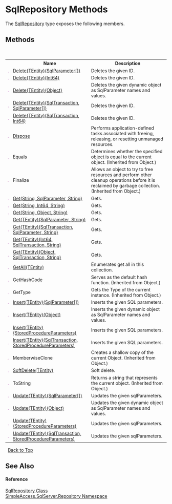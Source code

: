 # SqlRepository Methods
 

The <a href="0ff2b0ef-5784-3948-375a-e5aebc484660">SqlRepository</a> type exposes the following members.


## Methods
&nbsp;<table><tr><th></th><th>Name</th><th>Description</th></tr><tr><td>![Public method](media/pubmethod.gif "Public method")</td><td><a href="02120975-72b6-28cb-1cf2-485b32b9b9e4">Delete(TEntity)(SqlParameter[])</a></td><td>
Deletes the given ID.</td></tr><tr><td>![Public method](media/pubmethod.gif "Public method")</td><td><a href="63d56d86-37da-7a1e-4b2d-5d497f56ebf1">Delete(TEntity)(Int64)</a></td><td>
Deletes the given ID.</td></tr><tr><td>![Public method](media/pubmethod.gif "Public method")</td><td><a href="a5a6f264-bff5-8f60-850c-66c2e59c2993">Delete(TEntity)(Object)</a></td><td>
Deletes the given dynamic object as SqlParameter names and values.</td></tr><tr><td>![Public method](media/pubmethod.gif "Public method")</td><td><a href="622ae439-0f1a-753c-dd83-d664aa7f33a9">Delete(TEntity)(SqlTransaction, SqlParameter[])</a></td><td>
Deletes the given ID.</td></tr><tr><td>![Public method](media/pubmethod.gif "Public method")</td><td><a href="d6a86500-a1c9-cd71-bb76-b685ee4f860e">Delete(TEntity)(SqlTransaction, Int64)</a></td><td>
Deletes the given ID.</td></tr><tr><td>![Public method](media/pubmethod.gif "Public method")</td><td><a href="fc416b05-bb16-4989-e788-d6c6cb565908">Dispose</a></td><td>
Performs application-defined tasks associated with freeing, releasing, or resetting unmanaged resources.</td></tr><tr><td>![Public method](media/pubmethod.gif "Public method")</td><td>Equals</td><td>
Determines whether the specified object is equal to the current object.
 (Inherited from Object.)</td></tr><tr><td>![Protected method](media/protmethod.gif "Protected method")</td><td>Finalize</td><td>
Allows an object to try to free resources and perform other cleanup operations before it is reclaimed by garbage collection.
 (Inherited from Object.)</td></tr><tr><td>![Public method](media/pubmethod.gif "Public method")</td><td><a href="c0ccdbfe-58fc-6512-7642-33f056e78b7f">Get(String, SqlParameter, String)</a></td><td>
Gets.</td></tr><tr><td>![Public method](media/pubmethod.gif "Public method")</td><td><a href="9243d255-79f1-1dee-7928-f09018e6f3d3">Get(String, Int64, String)</a></td><td>
Gets.</td></tr><tr><td>![Public method](media/pubmethod.gif "Public method")</td><td><a href="2fee08d6-849c-7937-8a8c-d577d6a23417">Get(String, Object, String)</a></td><td>
Gets.</td></tr><tr><td>![Public method](media/pubmethod.gif "Public method")</td><td><a href="c26c7233-7018-b71f-d4c4-81b18a15de91">Get(TEntity)(SqlParameter, String)</a></td><td>
Gets.</td></tr><tr><td>![Public method](media/pubmethod.gif "Public method")</td><td><a href="2265b452-3860-f150-1d66-c822dcbe0afc">Get(TEntity)(SqlTransaction, SqlParameter, String)</a></td><td>
Gets.</td></tr><tr><td>![Public method](media/pubmethod.gif "Public method")</td><td><a href="43801d9a-d0ae-1d09-baf2-cb72c6cab07a">Get(TEntity)(Int64, SqlTransaction, String)</a></td><td>
Gets.</td></tr><tr><td>![Public method](media/pubmethod.gif "Public method")</td><td><a href="cc042bd8-7cd1-8519-5364-2c40e4da2460">Get(TEntity)(Object, SqlTransaction, String)</a></td><td>
Gets.</td></tr><tr><td>![Public method](media/pubmethod.gif "Public method")</td><td><a href="d2458443-4beb-9dac-a054-922bd71d680d">GetAll(TEntity)</a></td><td>
Enumerates get all in this collection.</td></tr><tr><td>![Public method](media/pubmethod.gif "Public method")</td><td>GetHashCode</td><td>
Serves as the default hash function.
 (Inherited from Object.)</td></tr><tr><td>![Public method](media/pubmethod.gif "Public method")</td><td>GetType</td><td>
Gets the Type of the current instance.
 (Inherited from Object.)</td></tr><tr><td>![Public method](media/pubmethod.gif "Public method")</td><td><a href="868aeed4-e41a-0267-cde3-b5cbb2e387f2">Insert(TEntity)(SqlParameter[])</a></td><td>
Inserts the given SQL parameters.</td></tr><tr><td>![Public method](media/pubmethod.gif "Public method")</td><td><a href="e2e2a73b-72ba-1504-fc8c-f1df38244020">Insert(TEntity)(Object)</a></td><td>
Inserts the given dynamic object as SqlParameter names and values.</td></tr><tr><td>![Public method](media/pubmethod.gif "Public method")</td><td><a href="689439f2-c726-edc1-5a2b-2967f63e26b0">Insert(TEntity)(StoredProcedureParameters)</a></td><td>
Inserts the given SQL parameters.</td></tr><tr><td>![Public method](media/pubmethod.gif "Public method")</td><td><a href="d85a05c6-32f3-c37e-090f-929112ac3ca7">Insert(TEntity)(SqlTransaction, StoredProcedureParameters)</a></td><td>
Inserts the given SQL parameters.</td></tr><tr><td>![Protected method](media/protmethod.gif "Protected method")</td><td>MemberwiseClone</td><td>
Creates a shallow copy of the current Object.
 (Inherited from Object.)</td></tr><tr><td>![Public method](media/pubmethod.gif "Public method")</td><td><a href="be3232cd-a8e7-86b8-408d-54f806bf7d21">SoftDelete(TEntity)</a></td><td>
Soft delete.</td></tr><tr><td>![Public method](media/pubmethod.gif "Public method")</td><td>ToString</td><td>
Returns a string that represents the current object.
 (Inherited from Object.)</td></tr><tr><td>![Public method](media/pubmethod.gif "Public method")</td><td><a href="4e7cc20a-1b3d-35e7-21c1-65516763ccff">Update(TEntity)(SqlParameter[])</a></td><td>
Updates the given sqlParameters.</td></tr><tr><td>![Public method](media/pubmethod.gif "Public method")</td><td><a href="37634116-d6e7-5b0f-1c87-a04f7d4a78f6">Update(TEntity)(Object)</a></td><td>
Updates the given dynamic object as SqlParameter names and values.</td></tr><tr><td>![Public method](media/pubmethod.gif "Public method")</td><td><a href="7232a8bb-6f84-cfcf-2963-ed4ceefe6274">Update(TEntity)(StoredProcedureParameters)</a></td><td>
Updates the given sqlParameters.</td></tr><tr><td>![Public method](media/pubmethod.gif "Public method")</td><td><a href="eb553a24-6a8d-2dca-a638-6f1e36b87544">Update(TEntity)(SqlTransaction, StoredProcedureParameters)</a></td><td>
Updates the given sqlParameters.</td></tr></table>&nbsp;
<a href="#sqlrepository-methods">Back to Top</a>

## See Also


#### Reference
<a href="0ff2b0ef-5784-3948-375a-e5aebc484660">SqlRepository Class</a><br /><a href="7ca62ec4-9e1e-7797-72d1-08cdad8b8511">SimpleAccess.SqlServer.Repository Namespace</a><br />